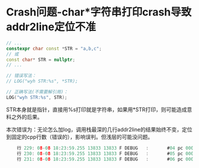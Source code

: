 # Crash问题-char*字符串打印crash导致addr2line定位不准

```cpp
// ...
constexpr char const *STR = "a,b,c";
// 或
const char* STR = nullptr;
// ...

// 错误写法：
// LOG("wyh STR:%s", *STR);

// 正确写法(不需要解引用)：
LOG("wyh STR:%s", STR);
```

STR本身就是指针，直接用%s打印就是字符串，如果用*STR打印，则可能造成意料之外的后果。

本次错误为：无论怎么加log，调用栈最深的几行addr2line的结果始终不变，定位到固定的cpp行数（错误的），影响误判。但浅层的可能没问题。

```c
	行 229: 08-08 18:23:59.255 13833 13833 F DEBUG   :       #04 pc 0000000000000000  /data/local/tmp/libx.so (Some::somefun1(char const*, std::__va_list)+184) (BuildId: xxxxxxxxxxxxx)
	行 230: 08-08 18:23:59.255 13833 13833 F DEBUG   :       #05 pc 0000000000000001  /data/local/tmp/libx.so (Some::__log__(somefun2, char const*, ...)+232) (BuildId: xxxxxxxxxxxxx)
	行 231: 08-08 18:23:59.255 13833 13833 F DEBUG   :       #06 pc 0000000000000002  /data/local/tmp/libx.so (Some::Handler::somefun3()+184) (BuildId: xxxxxxxxxxxxx)
```

